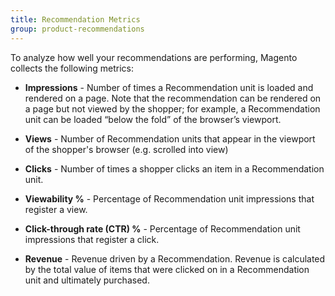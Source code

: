 ```yaml
---
title: Recommendation Metrics
group: product-recommendations
---
```


To analyze how well your recommendations are performing, Magento collects the following metrics:

-  **Impressions** - Number of times a Recommendation unit is loaded and rendered on a page. Note that the recommendation can be rendered on a page but not viewed by the shopper; for example, a Recommendation unit can be loaded “below the fold” of the browser’s viewport.

-  **Views** - Number of Recommendation units that appear in the viewport of the shopper's browser (e.g. scrolled into view)

-  **Clicks** - Number of times a shopper clicks an item in a Recommendation unit.

-  **Viewability %** - Percentage of Recommendation unit impressions that register a view.

-  **Click-through rate (CTR) %** - Percentage of Recommendation unit impressions that register a click.

-  **Revenue** - Revenue driven by a Recommendation. Revenue is calculated by the total value of items that were clicked on in a Recommendation unit and ultimately purchased.
